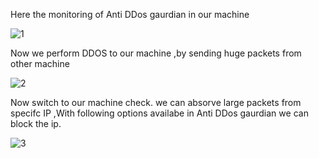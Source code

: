 Here the monitoring of Anti DDos gaurdian in our machine

![1](https://github.com/Kr1shna02/hack-flow/assets/117007783/7831c83d-869e-492d-aea3-abfa7304163c)

Now we perform DDOS to our machine ,by sending huge packets from other machine

![2](https://github.com/Kr1shna02/hack-flow/assets/117007783/7359c658-66f0-480b-a2a1-a5e4d15effcd)

Now switch to our machine check. we can absorve large packets from specifc IP ,With following options availabe in Anti DDos gaurdian we can block the ip.

![3](https://github.com/Kr1shna02/hack-flow/assets/117007783/a2a14a46-685d-4aca-8279-d023f17fdc9e)
